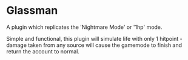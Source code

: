 # Glassman
A plugin which replicates the 'Nightmare Mode' or '1hp' mode.

Simple and functional, this plugin will simulate life with only 1 hitpoint - damage taken from any source will cause the gamemode to finish and return the account to normal.